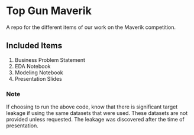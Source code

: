 # Top Gun Maverik
A repo for the different items of our work on the Maverik competition.

## Included Items
1. Business Problem Statement
2. EDA Notebook
3. Modeling Notebook
4. Presentation Slides

### Note
If choosing to run the above code, know that there is significant target leakage if using the same datasets that were used. These datasets are not provided unless requested. The leakage was discovered after the time of presentation.
